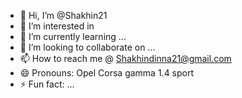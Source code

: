 - 👋 Hi, I’m @Shakhin21
- 👀 I’m interested in 
- 🌱 I’m currently learning ...
- 💞️ I’m looking to collaborate on ...
- 📫 How to reach me @ Shakhindinna21@gmail.com
- 😄 Pronouns: Opel Corsa gamma 1.4 sport
- ⚡ Fun fact: ...

<!---
Shakhin21/Shakhin21 is a ✨ special ✨ repository because its `README.md` (this file) appears on your GitHub profile.
You can click the Preview link to take a look at your changes.
--->
